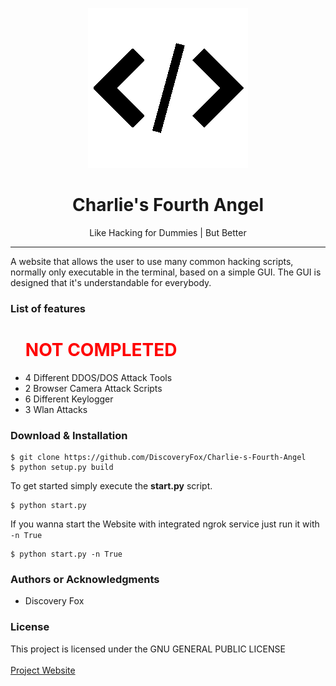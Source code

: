 <p align="center"><img src="https://raw.githubusercontent.com/DiscoveryFox/Charlie-s-Fourth-Angel/master/favicon_dark.png" 
title="Charle's Fourth Angel Logo"/></p>

<h1 align="center"> Charlie's Fourth Angel </h1>

<p align="center"> Like Hacking for Dummies | But Better </p>

<hr/>

<p>A website that allows the user to use many common hacking scripts, normally only executable in the terminal, based on
a simple GUI. The GUI is designed that it's understandable for everybody.
<br>
</p>



<h3> List of features </h3>

<ul>
  <h1> <b style="color: red; margin: 0">NOT COMPLETED</b> </h1></h1>
  <li>4 Different DDOS/DOS Attack Tools</li> 
  <li>2 Browser Camera Attack Scripts</li>
  <li>6 Different Keylogger</li>
  <li>3 Wlan Attacks</li>
</ul>

[//]: # (todo I still need to implement these Features they are not completed. Also need to count them)


<h3> Download & Installation </h3>

```shell
$ git clone https://github.com/DiscoveryFox/Charlie-s-Fourth-Angel
$ python setup.py build
```
To get started simply execute the **start.py** script.

```shell
$ python start.py
```

If you wanna start the Website with integrated ngrok service just run it with `-n True`

````shell
$ python start.py -n True
````

<h3>Authors or Acknowledgments</h3>
<ul>
  <li>Discovery Fox</li>
</ul>

<h3>License</h3>

This project is licensed under the GNU GENERAL PUBLIC LICENSE
<br>
<br>
<a href="flinn.eu/Charlie-s-Fourth-Angel">Project Website </a>
